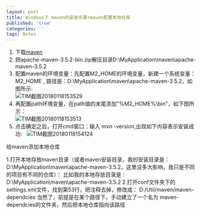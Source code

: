 ```yaml
---
layout: post
title: Windows下 maven的安装步骤+maven配置本地仓库
published: 'true'
categories: ''
tags: Notes
---
```

1. 下载[maven](http://maven.apache.org/download.cgi)
2. 把apache-maven-3.5.2-bin.zip解压目录D:\MyApplication\maven\apache-maven-3.5.2
3. 配置maven的环境变量：先配置M2_HOME的环境变量，新建一个系统变量：M2_HOME , 路径是：D:\MyApplication\maven\apache-maven-3.5.2，如图所示:  
![TIM截图20180118153529](http://p1vuoao0b.bkt.clouddn.com/JekyllWriter/TIM截图20180118153529.png)  
4. 再配置path环境变量，在path值的末尾添加"%M2_HOME%\bin"，如下图所示：  
![TIM截图20180118153513](http://p1vuoao0b.bkt.clouddn.com/JekyllWriter/TIM截图20180118153513.png)  
5. 点击确定之后，打开cmd窗口：输入 mvn -version,出现如下内容表示安装成功:   
![TIM截图20180118154124](http://p1vuoao0b.bkt.clouddn.com/JekyllWriter/TIM截图20180118154124.png)   

给maven添加本地仓库

1.打开本地存放maven目录（或者maven安装目录，我的安装目录是：D:\MyApplication\maven\apache-maven-3.5.2，这里没多大影响，我只是不同的项目有不同的仓库）：
比如我的本地存放目录是：D:\MyApplication\maven\apache-maven-3.5.2
2.打开conf文件夹下的settings.xml文件，找到第53行，把注释去掉，修改成：
<localRepository>D:/Util/maven/maven-dependcies</localRepository>
当然了，前提是在某个路径下，手动建立了一个名为 maven-dependcies的文件夹，然后把本地仓库指向该路径
